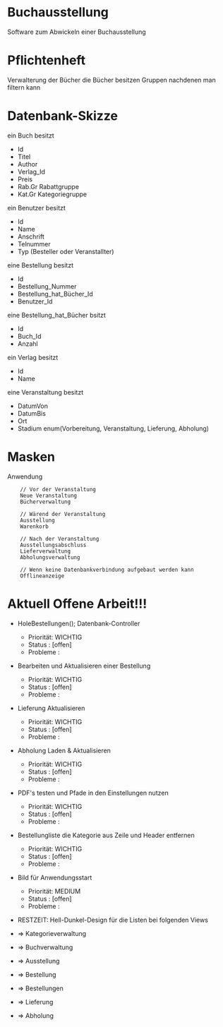 # Buchausstellung
Software zum Abwickeln einer Buchausstellung


# Pflichtenheft
Verwalterung der Bücher 
die Bücher besitzen Gruppen nachdenen man filtern kann

# Datenbank-Skizze
ein Buch besitzt
+	Id
+	Titel
+	Author
+	Verlag_Id
+	Preis
+	Rab.Gr Rabattgruppe
+	Kat.Gr Kategoriegruppe
	
ein Benutzer besitzt
+	Id
+	Name
+	Anschrift
+	Telnummer
+	Typ		(Besteller oder Veranstallter)



eine Bestellung besitzt
+	Id
+	Bestellung_Nummer
+	Bestellung_hat_Bücher_Id
+	Benutzer_Id

eine Bestellung_hat_Bücher bsitzt
+	Id
+	Buch_Id
+	Anzahl

ein Verlag besitzt
+	Id
+	Name

eine Veranstaltung besitzt
+	DatumVon
+	DatumBis
+	Ort
+	Stadium		enum(Vorbereitung, Veranstaltung, Lieferung, Abholung)


# Masken
Anwendung

		// Vor der Veranstaltung
		Neue Veranstaltung
		Bücherverwaltung

		// Wärend der Veranstaltung
		Ausstellung
		Warenkorb

		// Nach der Veranstaltung
		Ausstellungsabschluss
		Lieferverwaltung
		Abholungsverwaltung
		
		// Wenn keine Datenbankverbindung aufgebaut werden kann
		Offlineanzeige
		



# Aktuell Offene Arbeit!!!

+ HoleBestellungen(); Datenbank-Controller
  * Priorität: WICHTIG
  * Status   : [offen]
  * Probleme :
  
+ Bearbeiten und Aktualisieren einer Bestellung
  * Priorität: WICHTIG
  * Status   : [offen]
  * Probleme :
  
+ Lieferung Aktualisieren
  * Priorität: WICHTIG
  * Status   : [offen]
  * Probleme :
  
+ Abholung Laden & Aktualisieren
  * Priorität: WICHTIG
  * Status   : [offen]
  * Probleme :
  
+ PDF's testen und Pfade in den Einstellungen nutzen
  * Priorität: WICHTIG
  * Status   : [offen]
  * Probleme :
  
+ Bestellungliste die Kategorie aus Zeile und Header entfernen
  * Priorität: WICHTIG
  * Status   : [offen]
  * Probleme :
  
+ Bild für Anwendungsstart
  * Priorität: MEDIUM
  * Status   : [offen]
  * Probleme :
  
+ RESTZEIT:	Hell-Dunkel-Design für die Listen bei folgenden Views
+	=> Kategorieverwaltung
+	=> Buchverwaltung
+	=> Ausstellung
+	=> Bestellung
+	=> Bestellungen
+	=> Lieferung
+	=> Abholung




